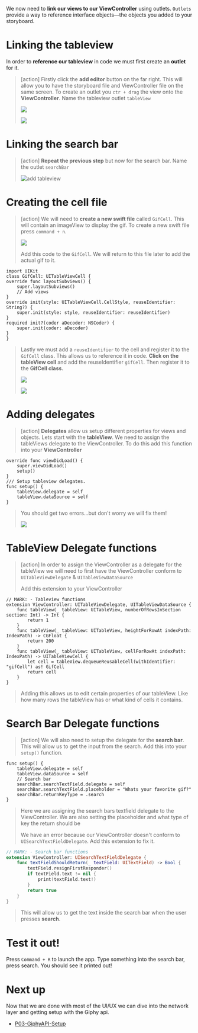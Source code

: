 
We now need to **link our views to our ViewController** using outlets. `Outlets` provide a way to reference interface objects—the objects you added to your storyboard.

# Linking the tableview

In order to **reference our tableview** in code we must first create an **outlet** for it.

> [action]
> Firstly click the **add editor** button on the far right. This will allow you to have the storyboard file and ViewController file on the same screen. To create an outlet you `ctr + drag` the view onto the **ViewController**. Name the tableview outlet `tableView`
>
> ![](./assets/assistanteditor.gif)
>
> ![](./assets/tableView.gif)
>

# Linking the search bar

> [action]
> **Repeat the previous step** but now for the search bar. Name the outlet `searchBar`
>
> ![add tableview](./assets/searchbar.gif)
>

# Creating the cell file

> [action]
> We will need to **create a new swift file** called `GifCell`. This will contain an imageView to display the gif. To create a new swift file press `command + n`.
>
> ![](./assets/gifCell.gif)
>
> Add this code to the `GifCell`. We will return to this file later to add the actual gif to it.
>
```
import UIKit
class GifCell: UITableViewCell {
override func layoutSubviews() {
    super.layoutSubviews()
    // Add views
}
override init(style: UITableViewCell.CellStyle, reuseIdentifier: String?) {
    super.init(style: style, reuseIdentifier: reuseIdentifier)
}
required init?(coder aDecoder: NSCoder) {
    super.init(coder: aDecoder)
}
}
```
>
> Lastly we must add a `reuseIdentifier` to the cell and register it to the `GifCell` class. This allows us to reference it in code. **Click on the tableView cell** and add the reuseIdentifier `gifCell`. Then register it to the **GifCell class.**
>
> ![](./assets/reuseIdentifier.png)
>
> ![](./assets/registerClass.png)
>

# Adding delegates

> [action]
> **Delegates** allow us setup different properties for views and objects. Lets start with the **tableView**. We need to assign the tableViews delegate to the ViewController. To do this add this function into your **ViewController**
>
```
override func viewDidLoad() {
    super.viewDidLoad()    
    setup()
}
/// Setup tableview delegates.
func setup() {
    tableView.delegate = self
    tableView.dataSource = self
}
```
>
> You should get two errors...but don't worry we will fix them!
>
> ![](./assets/errorss.png)
>

# TableView Delegate functions

> [action] In order to assign the ViewController as a delegate for the tableView we will need to first have the ViewController conform to `UITableViewDelegate` & `UITableViewDataSource`
>
> Add this extension to your ViewController
>
```
// MARK: - Tableview functions
extension ViewController: UITableViewDelegate, UITableViewDataSource {
    func tableView(_ tableView: UITableView, numberOfRowsInSection section: Int) -> Int {
        return 1
    }
    func tableView(_ tableView: UITableView, heightForRowAt indexPath: IndexPath) -> CGFloat {
        return 200
    }
    func tableView(_ tableView: UITableView, cellForRowAt indexPath: IndexPath) -> UITableViewCell {
        let cell = tableView.dequeueReusableCell(withIdentifier: "gifCell") as! GifCell
        return cell
    }
}
```
>
> Adding this allows us to edit certain properties of our tableView. Like how many rows the tableView has or what kind of cells it contains.

# Search Bar Delegate functions

> [action] We will also need to setup the delegate for the **search bar**. This will allow us to get the input from the search. Add this into your `setup()` function.
>
```
func setup() {
    tableView.delegate = self
    tableView.dataSource = self
    // Search bar
    searchBar.searchTextField.delegate = self
    searchBar.searchTextField.placeholder = "Whats your favorite gif?"
    searchBar.returnKeyType = .search
}
```
>
> Here we are assigning the search bars textfield delegate to the ViewController. We are also setting the placeholder and what type of key the return should be
>
> We have an error because our ViewController doesn't conform to `UISearchTextFieldDelegate`. Add this extension to fix it.
>

```Swift
// MARK: - Search bar functions
extension ViewController: UISearchTextFieldDelegate {
    func textFieldShouldReturn(_ textField: UITextField) -> Bool {
        textField.resignFirstResponder()
        if textField.text != nil {
            print(textField.text!)
        }
        return true
    }
}
```

> This will allow us to get the text inside the search bar when the user presses **search**.
>

# Test it out!

Press `Command + R` to launch the app. Type something into the search bar, press search. You should see it printed out!

# Next up

Now that we are done with most of the UI/UX we can dive into the network layer and getting setup with the Giphy api.

- [P03-GiphyAPI-Setup](../P03-GiphyAPI-Setup)
